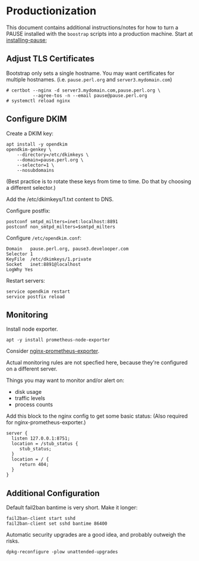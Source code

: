 # Productionization

This document contains additional instructions/notes for how to turn a
PAUSE installed with the `boostrap` scripts into a production
machine.  Start at [installing-pause](installing-pause.md);

## Adjust TLS Certificates

Bootstrap only sets a single hostname.  You may want certificates for
multiple hostnames.  (i.e. `pause.perl.org` and
`server3.mydomain.com`)

```shell
# certbot --nginx -d server3.mydomain.com,pause.perl.org \
          --agree-tos -n --email pause@pause.perl.org
# systemctl reload nginx
```

## Configure DKIM

Create a DKIM key:

```shell
apt install -y opendkim
opendkim-genkey \
    --directory=/etc/dkimkeys \
    --domain=pause.perl.org \
    --selector=1 \
    --nosubdomains
```

(Best practice is to rotate these keys from time to time.  Do that by
choosing a different selector.)

Add the /etc/dkimkeys/1.txt content to DNS.

Configure postfix:

```shell
postconf smtpd_milters=inet:localhost:8891
postconf non_smtpd_milters=$smtpd_milters
```

Configure `/etc/opendkim.conf`:

```
Domain   pause.perl.org, pause3.develooper.com
Selector 1
KeyFile  /etc/dkimkeys/1.private
Socket   inet:8891@localhost
LogWhy Yes
```

Restart servers:

```shell
service opendkim restart
service postfix reload
```

## Monitoring

Install node exporter.

```shell
apt -y install prometheus-node-exporter
```

Consider
[nginx-prometheus-exporter](https://github.com/nginxinc/nginx-prometheus-exporter).

Actual monitoring rules are not specfied here, because they're
configured on a different server.

Things you may want to monitor and/or alert on:

* disk usage
* traffic levels
* process counts

Add this block to the nginx config to get some basic status: (Also
required for nginx-prometheus-exporter.)

```
server {
  listen 127.0.0.1:8751;
  location = /stub_status {
     stub_status;
  }
  location = / {
     return 404;
  }
}
```

## Additional Configuration

Default fail2ban bantime is very short. Make it longer:

```
fail2ban-client start sshd
fail2ban-client set sshd bantime 86400
```

Automatic security upgrades are a good idea, and probably outweigh
the risks.

```
dpkg-reconfigure -plow unattended-upgrades
```

